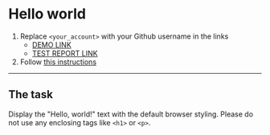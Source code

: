 # Hello world
1. Replace `<your_account>` with your Github username in the links
    - [DEMO LINK](https://CasualJackie.github.io/layout_hello-world/) <br>
    - [TEST REPORT LINK](https://CasualJackie.github.io/layout_hello-world/report/html_report/)
2. Follow [this instructions](https://mate-academy.github.io/layout_task-guideline/)
___

## The task 
Display the "Hello, world!" text with the default browser styling. Please do not 
use any enclosing tags like `<h1>` or `<p>`.
